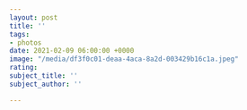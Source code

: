 ```yaml
---
layout: post
title: ''
tags:
- photos
date: 2021-02-09 06:00:00 +0000
image: "/media/df3f0c01-deaa-4aca-8a2d-003429b16c1a.jpeg"
rating: 
subject_title: ''
subject_author: ''

---
```

